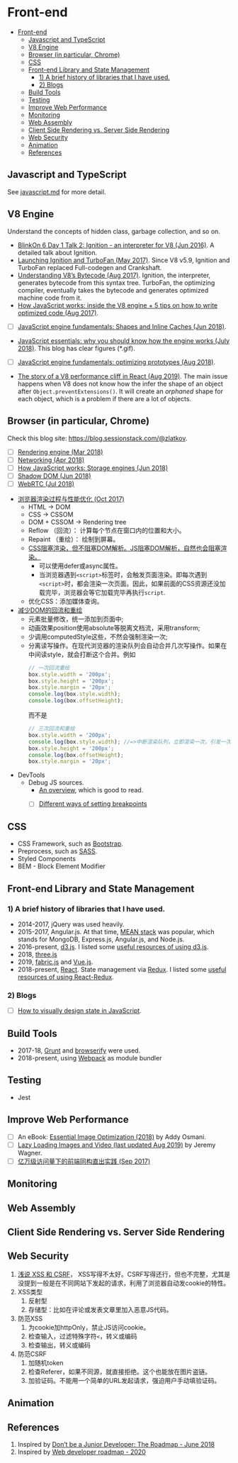 
# Front-end

- [Front-end](#front-end)
  - [Javascript and TypeScript](#javascript-and-typescript)
  - [V8 Engine](#v8-engine)
  - [Browser (in particular, Chrome)](#browser-in-particular-chrome)
  - [CSS](#css)
  - [Front-end Library and State Management](#front-end-library-and-state-management)
    - [1) A brief history of libraries that I have used.](#1-a-brief-history-of-libraries-that-i-have-used)
    - [2) Blogs](#2-blogs)
  - [Build Tools](#build-tools)
  - [Testing](#testing)
  - [Improve Web Performance](#improve-web-performance)
  - [Monitoring](#monitoring)
  - [Web Assembly](#web-assembly)
  - [Client Side Rendering vs. Server Side Rendering](#client-side-rendering-vs-server-side-rendering)
  - [Web Security](#web-security)
  - [Animation](#animation)
  - [References](#references)


## Javascript and TypeScript
See [javascript.md](./../programming-languages/JavaScript/javascript.md) for more detail.

## V8 Engine
Understand the concepts of hidden class, garbage collection, and so on.
* [BlinkOn 6 Day 1 Talk 2: Ignition - an interpreter for V8 (Jun 2016)](https://www.youtube.com/watch?time_continue=58&v=r5OWCtuKiAk). A detailed talk about Ignition.
* [Launching Ignition and TurboFan (May 2017)](https://v8.dev/blog/launching-ignition-and-turbofan). Since V8 v5.9, Ignition and TurboFan replaced Full-codegen and Crankshaft.
* [Understanding V8’s Bytecode (Aug 2017)](https://medium.com/dailyjs/understanding-v8s-bytecode-317d46c94775). Ignition, the interpreter, generates bytecode from this syntax tree. TurboFan, the optimizing compiler, eventually takes the bytecode and generates optimized machine code from it.
* [How JavaScript works: inside the V8 engine + 5 tips on how to write optimized code (Aug 2017)](https://blog.sessionstack.com/how-javascript-works-inside-the-v8-engine-5-tips-on-how-to-write-optimized-code-ac089e62b12e).
* [ ] [JavaScript engine fundamentals: Shapes and Inline Caches (Jun 2018)](https://mathiasbynens.be/notes/shapes-ics).
* [JavaScript essentials: why you should know how the engine works (July 2018)](https://www.freecodecamp.org/news/javascript-essentials-why-you-should-know-how-the-engine-works-c2cc0d321553/). This blog has clear figures (*.gif).
* [ ] [JavaScript engine fundamentals: optimizing prototypes (Aug 2018)](https://mathiasbynens.be/notes/prototypes).
* [The story of a V8 performance cliff in React (Aug 2019)](https://v8.dev/blog/react-cliff). The main issue happens when V8 does not know how the infer the shape of an object after `Object.preventExtensions()`. It will create an *orphaned* shape for each object, which is a problem if there are a lot of objects.

## Browser (in particular, Chrome)
Check this blog site: https://blog.sessionstack.com/@zlatkov.
* [ ] [Rendering engine (Mar 2018)](https://blog.sessionstack.com/how-javascript-works-the-rendering-engine-and-tips-to-optimize-its-performance-7b95553baeda)
* [ ] [Networking (Apr 2018)](https://blog.sessionstack.com/how-javascript-works-inside-the-networking-layer-how-to-optimize-its-performance-and-security-f71b7414d34c)
* [ ] [How JavaScript works: Storage engines (Jun 2018)](https://blog.sessionstack.com/how-javascript-works-storage-engines-how-to-choose-the-proper-storage-api-da50879ef576)
* [ ] [Shadow DOM (Jun 2018)](https://blog.sessionstack.com/how-javascript-works-the-internals-of-shadow-dom-how-to-build-self-contained-components-244331c4de6e)
* [ ] [WebRTC (Jul 2018)](https://blog.sessionstack.com/how-javascript-works-webrtc-and-the-mechanics-of-peer-to-peer-connectivity-87cc56c1d0ab)
* [浏览器渲染过程与性能优化 (Oct 2017)](https://juejin.im/post/6844903501953237006)
  * HTML -> DOM
  * CSS -> CSSOM
  * DOM + CSSOM -> Rendering tree
  * Reflow （回流）： 计算每个节点在窗口内的位置和大小。
  * Repaint （重绘）： 绘制到屏幕。
  * [CSS阻塞渲染，但不阻塞DOM解析。JS阻塞DOM解析，自然也会阻塞渲染。](https://ljf0113.github.io/2017/09/24/how-css-and-js-block-dom/)
    * 可以使用defer或async属性。
    * 当浏览器遇到`<script>`标签时，会触发页面渲染。即每次遇到`<script>`时，都会渲染一次页面。因此，如果前面的CSS资源还没加载完毕，浏览器会等它加载完毕再执行`script`.
  * 优化CSS：添加媒体查询。
* [减少DOM的回流和重绘](https://juejin.im/post/6844904114841714696)
  * 元素批量修改，统一添加到页面中;
  * 动画效果position使用absolute等脱离文档流，采用transform;
  * 少调用computedStyle这些，不然会强制渲染一次;
  * 分离读写操作。在现代浏览器的渲染队列会自动合并几次写操作。如果在中间读style，就会打断这个合并。例如
    ```js
    // 一次回流重绘
    box.style.width = '200px';
    box.style.height = '200px';
    box.style.margin = '20px'; 
    console.log(box.style.width);
    console.log(box.offsetHeight); 
    ```
    而不是
    ```js
    // 三次回流和重绘
    box.style.width = '200px';
    console.log(box.style.width); //=>中断渲染队列，立即渲染一次，引发一次DOM回流和重绘  200px
    box.style.height = '200px'; 
    console.log(box.offsetHeight);
    box.style.margin = '20px'; 
    ```
* DevTools
  * Debug JS sources.
    * [An overview](https://developers.google.com/web/tools/chrome-devtools/javascript), which is good to read.
    * [ ] [Different ways of setting breakpoints](https://developers.google.com/web/tools/chrome-devtools/javascript/breakpoints)


## CSS
* CSS Framework, such as [Bootstrap](https://getbootstrap.com/).
* Preprocess, such as [SASS](https://sass-lang.com/guide).
* Styled Components
* BEM - Block Element Modifier

## Front-end Library and State Management
### 1) A brief history of libraries that I have used.
* 2014-2017, jQuery was used heavily.
* 2015-2017, Angular.js. At that time, [MEAN stack](https://thinkster.io/tutorials/mean-stack) was popular, which stands for MongoDB, Express.js, Angular.js, and Node.js.
* 2016-present, [d3.js](). I listed some [useful resources of using d3.js](./d3js.md).
* 2018, [three.js]()
* 2019, [fabric.js]() and [Vue.js]().
* 2018-present, [React](). State management via [Redux](). I listed some [useful resources of using React-Redux](./react-redux.md).

### 2) Blogs
* [ ] [How to visually design state in JavaScript](https://www.freecodecamp.org/news/how-to-visually-design-state-in-javascript-3a6a1aadab2b/).


## Build Tools
* 2017-18, [Grunt]() and [browserify]() were used.
* 2018-present, using [Webpack](./webpack.md) as module bundler

## Testing
* Jest

## Improve Web Performance
* [ ] An eBook: [Essential Image Optimization (2018)](https://images.guide/) by Addy Osmani.
* [ ] [Lazy Loading Images and Video (last updated Aug 2019)](https://developers.google.com/web/fundamentals/performance/lazy-loading-guidance/images-and-video/) by Jeremy Wagner.
* [ ] [亿万级访问量下的前端同构直出实践 (Sep 2017)](https://cloud.tencent.com/developer/article/1005973)

## Monitoring

## Web Assembly

## Client Side Rendering vs. Server Side Rendering

## Web Security
1. [浅说 XSS 和 CSRF](https://github.com/dwqs/blog/issues/68)， XSS写得不太好。CSRF写得还行，但也不完整，尤其是没提到一般是在不同网站下发起的请求，利用了浏览器自动发cookie的特性。
2. XSS类型
   1. 反射型
   2. 存储型：比如在评论或发表文章里加入恶意JS代码。
3. 防范XSS
   1. 为cookie加httpOnly，禁止JS访问cookie。
   2. 检查输入，过滤特殊字符`<`，转义或编码
   3. 检查输出，转义或编码
4. 防范CSRF
   1. 加随机token
   2. 检查Referer，如果不同源，就直接拒绝。这个也能放在图片盗链。
   3. 加验证码。不能用一个简单的URL发起请求，强迫用户手动填验证码。

## Animation

## References
1. Inspired by [Don’t be a Junior Developer: The Roadmap - June 2018](https://zerotomastery.io/blog/dont-be-a-junior-developer-the-roadmap/?utm_source=medium&utm_medium=dont-be-junior-the-roadmap)
2. Inspired by [Web developer roadmap - 2020](https://github.com/kamranahmedse/developer-roadmap)